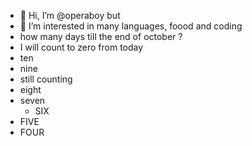 - 👋 Hi, I’m @operaboy but 
- 👀 I’m interested in many languages, foood and coding
- how many days till the end of october ?
- I will count to zero from today
- ten
- nine
- still counting
- eight
- seven
  - SIX 
- FIVE 
- FOUR 
